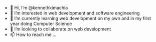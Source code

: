 - 👋 Hi, I’m @kennethkimachia
- 👀 I’m interested in web development and software engineering
- 🌱 I’m currently learning web development on my own and in my first year doing Computer Science
- 💞️ I’m looking to collaborate on web development
- 📫 How to reach me ...

<!---
kennethkimachia/kennethkimachia is a ✨ special ✨ repository because its `README.md` (this file) appears on your GitHub profile.
You can click the Preview link to take a look at your changes.
--->
